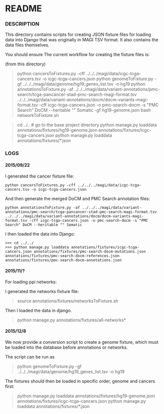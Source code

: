 # README #

### DESCRIPTION ###

This directory contains scripts for creating JSON fixture files for loading data
into Django that was originally in MAGI TSV format. It also contains the data
files themselves.

You should ensure 
The current workflow for creating the fixture files is:

(from this directory)
> python cancersToFixtures.py -cff ../../../magi/data/icgc-tcga-cancers.tsv -o icgc-tcga-cancers.json
> python genomeToFixture.py -gf ../../../magi/data/genome/hg19_genes_list.tsv -o hg19
> python annotationsToFixture.py -af ../../../magi/data/variant-annotations/pmc-search/tcga-pancancer-stad-pmc-search-magi-format.tsv ../../../magi/data/variant-annotations/docm/docm-variants-magi-format.tsv -cff icgc-tcga-cancers.json -o pmc-search-docm -s "PMC Search" DoCM --heritable "" Somatic -gf hg19-genome.json
> bash networkToFixture.sh

> cd ../.. # go to the base project directory
> python manage.py loaddata annotations/fixtures/hg19-genome.json annotations/fixtures/icgc-tcga-cancers.json
> python manage.py loaddata annotations/fixtures/*.json

### LOGS ###

#### 2015/09/22 ####

I generated the cancer fixture file:

    python cancersToFixtures.py -cff ../../../magi/data/icgc-tcga-cancers.tsv -o icgc-tcga-cancers.json

And then generate the merged DoCM and PMC Search annotation files:

    python annotationsToFixture.py -af ../../../magi/data/variant-annotations/pmc-search/tcga-pancancer-stad-pmc-search-magi-format.tsv ../../../magi/data/variant-annotations/docm/docm-variants-magi-format.tsv -cff icgc-tcga-cancers.json -o pmc-search-docm -s "PMC Search" DoCM --heritable "" Somatic

I then loaded the data into Django:

    >>> cd ../../
    >>> python manage.py loaddata annotations/fixtures/icgc-tcga-cancers.json annotations/fixtures/pmc-search-docm-mutations.json annotations/fixtures/pmc-search-docm-references.json annotations/fixtures/pmc-search-docm-annotations.json

#### 2015/11/? ####

For loading ppi networks:

I generated the networks fixture file:

> source annotations/fixtures/networksToFixture.sh

Then I loaded the data in django.

> python manage.py annotations/fixtures/all-networks*

#### 2015/12/8 ####

We now provide a conversion script to create a genome fixture, which must be loaded into the database before annotations or networks.

The script can be run as

> python genomeToFixture.py -gf ../../../magi/data/genome/hg19_genes_list.tsv -o hg19

The fixtures should then be loaded in specific order, genome and cancers first:

> python manage.py loaddata annotations/fixtures/hg19-genome.json annotations/fixtures/icgc-tcga-cancers.json
> python manage.py loaddata annotations/fixtures/*.json

